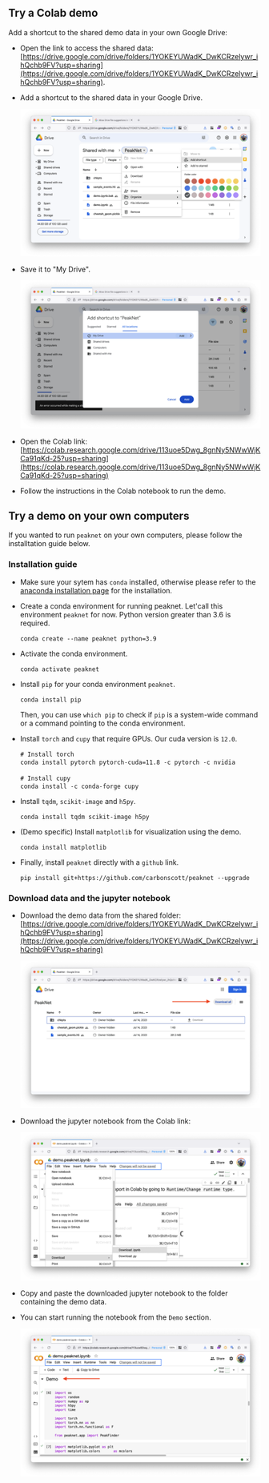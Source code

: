## Try a Colab demo

Add a shortcut to the shared demo data in your own Google Drive:

  - Open the link to access the shared data: [https://drive.google.com/drive/folders/1YOKEYUWadK_DwKCRzelywr_ihQchb9FV?usp=sharing](https://drive.google.com/drive/folders/1YOKEYUWadK_DwKCRzelywr_ihQchb9FV?usp=sharing).

  - Add a shortcut to the shared data in your Google Drive.

    ![](figures/add_shortcut.png)

  - Save it to "My Drive".

    ![](figures/choose_mydrive.png)

- Open the Colab link: [https://colab.research.google.com/drive/113uoe5Dwg_8gnNy5NWwWjKCa91qKd-25?usp=sharing](https://colab.research.google.com/drive/113uoe5Dwg_8gnNy5NWwWjKCa91qKd-25?usp=sharing)

- Follow the instructions in the Colab notebook to run the demo.


## Try a demo on your own computers

If you wanted to run `peaknet` on your own computers, please follow the
installtation guide below.

### Installation guide

- Make sure your sytem has `conda` installed, otherwise please refer to the
  [anaconda installation page](https://docs.anaconda.com/free/anaconda/install/) for the installation.

- Create a conda environment for running peaknet.  Let'call this environment
  `peaknet` for now.  Python version greater than 3.6 is required.

    ```
    conda create --name peaknet python=3.9
    ```

- Activate the conda environment.

    ```
    conda activate peaknet
    ```

- Install `pip` for your conda environment `peaknet`.

    ```
    conda install pip
    ```

  Then, you can use `which pip` to check if `pip` is a system-wide command or a
  command pointing to the conda environment.

- Install `torch` and `cupy` that require GPUs.  Our cuda version is `12.0`.

    ```
    # Install torch
    conda install pytorch pytorch-cuda=11.8 -c pytorch -c nvidia

    # Install cupy
    conda install -c conda-forge cupy
    ```

- Install `tqdm`, `scikit-image` and `h5py`.

    ```
    conda install tqdm scikit-image h5py
    ```

- (Demo specific) Install `matplotlib` for visualization using the demo.

    ```
    conda install matplotlib
    ```

- Finally, install `peaknet` directly with a `github` link.

    ```
    pip install git+https://github.com/carbonscott/peaknet --upgrade
    ```


### Download data and the jupyter notebook

- Download the demo data from the shared folder: [https://drive.google.com/drive/folders/1YOKEYUWadK_DwKCRzelywr_ihQchb9FV?usp=sharing](https://drive.google.com/drive/folders/1YOKEYUWadK_DwKCRzelywr_ihQchb9FV?usp=sharing)

  ![](figures/download_data.png)

- Download the jupyter notebook from the Colab link: 

  ![](figures/download_notebook.png)

- Copy and paste the downloaded jupyter notebook to the folder containing the
  demo data.

- You can start running the notebook from the `Demo` section.

  ![](figures/start_demo.png)
